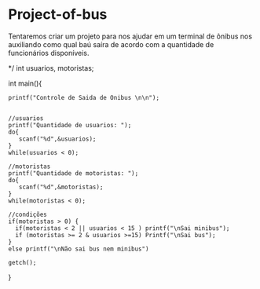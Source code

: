 # Project-of-bus
Tentaremos criar um projeto para nos ajudar em um terminal de ônibus nos auxiliando como qual baú saíra de acordo com a quantidade de funcionários disponíveis.



*/
int usuarios, motoristas;

int main(){
    
    printf("Controle de Saida de Onibus \n\n");

    
    //usuarios
    printf("Quantidade de usuarios: ");
    do{
       scanf("%d",&usuarios);
    }
    while(usuarios < 0); 
    
    //motoristas
    printf("Quantidade de motoristas: ");
    do{
       scanf("%d",&motoristas);
    }
    while(motoristas < 0); 
    
    //condições
    if(motoristas > 0) {
      if(motoristas < 2 || usuarios < 15 ) printf("\nSai minibus");
      if (motoristas >= 2 & usuarios >=15) Printf("\nSai bus");
    }
    else printf("\nNão sai bus nem minibus")
                                                
    getch();
       
}
